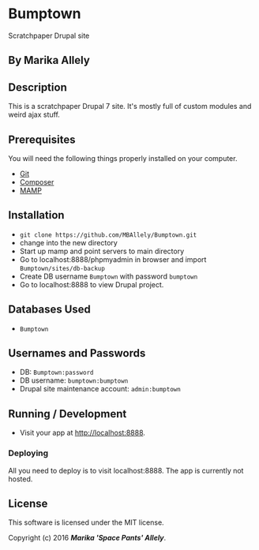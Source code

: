# Bumptown

Scratchpaper Drupal site

## By Marika Allely

## Description

This is a scratchpaper Drupal 7 site.  It's mostly full of custom modules and weird ajax stuff.

## Prerequisites

You will need the following things properly installed on your computer.

* [Git](http://git-scm.com/)
* [Composer](https://getcomposer.org/)
* [MAMP](https://www.mamp.info/en/)

## Installation

* `git clone https://github.com/MBAllely/Bumptown.git`
* change into the new directory
* Start up mamp and point servers to main directory
* Go to localhost:8888/phpmyadmin in browser and import `Bumptown/sites/db-backup`
* Create DB username `Bumptown` with password `bumptown`
* Go to localhost:8888 to view Drupal project.

## Databases Used
* `Bumptown`

## Usernames and Passwords
* DB: `Bumptown:password`
* DB username: `bumptown:bumptown`
* Drupal site maintenance account: `admin:bumptown`

## Running / Development

* Visit your app at [http://localhost:8888](http://localhost:8888).

### Deploying

All you need to deploy is to visit localhost:8888. The app is currently not hosted.

## License

This software is licensed under the MIT license.

Copyright (c) 2016 _**Marika 'Space Pants' Allely**_.
